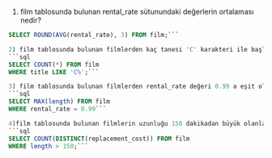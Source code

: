 1) film tablosunda bulunan rental_rate sütunundaki değerlerin ortalaması nedir?
```sql
SELECT ROUND(AVG(rental_rate), 3) FROM film;```

2) film tablosunda bulunan filmlerden kaç tanesi 'C' karakteri ile başlar?
```sql
SELECT COUNT(*) FROM film
WHERE title LIKE 'C%';```

3) film tablosunda bulunan filmlerden rental_rate değeri 0.99 a eşit olan en uzun (length) film kaç dakikadır?
```sql
SELECT MAX(length) FROM film
WHERE rental_rate = 0.99```

4)film tablosunda bulunan filmlerin uzunluğu 150 dakikadan büyük olanlarına ait kaç farklı replacement_cost değeri vardır?
```sql
SELECT COUNT(DISTINCT(replacement_cost)) FROM film
WHERE length > 150;```
